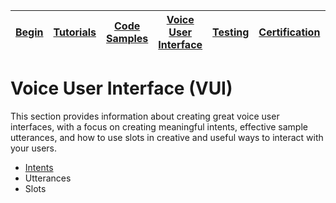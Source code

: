 | [Begin](https://github.com/jeffblankenburg/alexa) | [Tutorials](https://github.com/jeffblankenburg/alexa/tree/master/tutorials) | [Code Samples](https://github.com/jeffblankenburg/alexa/tree/master/code_samples) | [Voice User Interface](https://github.com/jeffblankenburg/alexa/tree/master/voice_user_interface) | [Testing](https://github.com/jeffblankenburg/alexa/tree/master/testing) | [Certification](https://github.com/jeffblankenburg/alexa/tree/master/certification) | [Analytics](https://github.com/jeffblankenburg/alexa/tree/master/analytics) |
|---------|-------------|----------------|------------------------|-----------|-----------------|-------------|

# Voice User Interface (VUI)

This section provides information about creating great voice user interfaces, with a focus on creating meaningful intents, effective sample utterances, and how to use slots in creative and useful ways to interact with your users.

* [Intents](https://github.com/jeffblankenburg/alexa/tree/master/intents)
* Utterances
* Slots